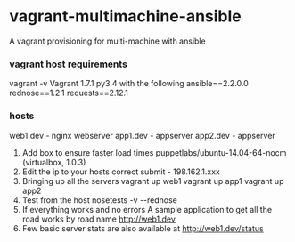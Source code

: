 # vagrant-multimachine-ansible
A vagrant provisioning for multi-machine with ansible


### vagrant host requirements

vagrant -v Vagrant 1.7.1
py3.4 with the following
ansible==2.2.0.0
rednose==1.2.1
requests==2.12.1

### hosts

web1.dev - nginx webserver
app1.dev - appserver
app2.dev - appserver

1. Add box to ensure faster load times
    puppetlabs/ubuntu-14.04-64-nocm (virtualbox, 1.0.3)
3. Edit the ip to your hosts correct submit - 198.162.1.xxx
2. Bringing up all the servers
    vagrant up web1
    vagrant up app1
    vagrant up app2
3. Test from the host
    nosetests -v --rednose
4. If everything works and no errors
     A sample application to get all the road works by road name
     http://web1.dev
5. Few basic server stats are also available at http://web1.dev/status

